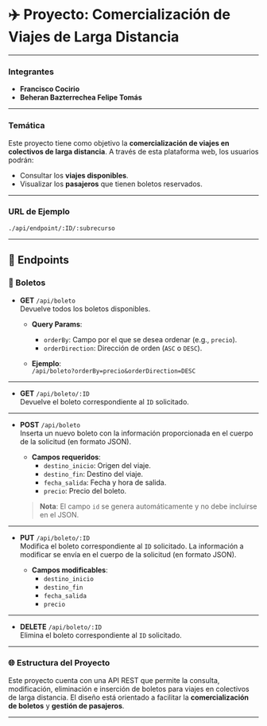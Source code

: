 # ✈️ Proyecto: Comercialización de Viajes de Larga Distancia

---

### Integrantes  
- **Francisco Cocirio**  
- **Beheran Bazterrechea Felipe Tomás**

---

### Temática

Este proyecto tiene como objetivo la **comercialización de viajes en colectivos de larga distancia**. A través de esta plataforma web, los usuarios podrán:

- Consultar los **viajes disponibles**.
- Visualizar los **pasajeros** que tienen boletos reservados.

---

### URL de Ejemplo  
`./api/endpoint/:ID/:subrecurso`

---

## 🚏 Endpoints

### 🎫 Boletos

- **GET** `/api/boleto`  
  Devuelve todos los boletos disponibles.

  - **Query Params**:  
    - `orderBy`: Campo por el que se desea ordenar (e.g., `precio`).  
    - `orderDirection`: Dirección de orden (`ASC` o `DESC`).

  - **Ejemplo**:  
    `/api/boleto?orderBy=precio&orderDirection=DESC`
  
---

- **GET** `/api/boleto/:ID`  
  Devuelve el boleto correspondiente al `ID` solicitado.

---

- **POST** `/api/boleto`  
  Inserta un nuevo boleto con la información proporcionada en el cuerpo de la solicitud (en formato JSON).

  - **Campos requeridos**:  
    - `destino_inicio`: Origen del viaje.  
    - `destino_fin`: Destino del viaje.  
    - `fecha_salida`: Fecha y hora de salida.  
    - `precio`: Precio del boleto.

  > **Nota**: El campo `id` se genera automáticamente y no debe incluirse en el JSON.

---

- **PUT** `/api/boleto/:ID`  
  Modifica el boleto correspondiente al `ID` solicitado. La información a modificar se envía en el cuerpo de la solicitud (en formato JSON).

  - **Campos modificables**:  
    - `destino_inicio`  
    - `destino_fin`  
    - `fecha_salida`  
    - `precio`

---

- **DELETE** `/api/boleto/:ID`  
  Elimina el boleto correspondiente al `ID` solicitado.

---

### 🌐 Estructura del Proyecto

Este proyecto cuenta con una API REST que permite la consulta, modificación, eliminación e inserción de boletos para viajes en colectivos de larga distancia. El diseño está orientado a facilitar la **comercialización de boletos** y **gestión de pasajeros**.

---
